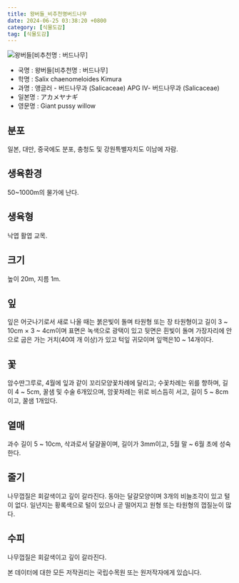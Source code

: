 ```yaml
---
title: 왕버들_비추천명버드나무
date: 2024-06-25 03:38:20 +0800
category: [식물도감]
tag: [식물도감]
---
```




![왕버들[비추천명 : 버드나무]](/fileUpload/plants/basic/Salicaceae/Salix/16823/1_th2.JPG)
- 국명 : 왕버들[비추천명 : 버드나무]
- 학명 : Salix chaenomeloides Kimura
- 과명 : 앵글러 - 버드나무과 (Salicaceae) APG Ⅳ- 버드나무과 (Salicaceae)
- 일본명 : アカメヤナギ
- 영문명 : Giant pussy willow


## 분포
일본, 대만, 중국에도 분포, 충청도 및 강원특별자치도 이남에 자람.
## 생육환경
50~1000m의 물가에 난다.
## 생육형
낙엽 활엽 교목.
## 크기
높이 20m, 지름 1m. 
## 잎
잎은 어긋나기로서 새로 나올 때는 붉은빛이 돌며 타원형 또는 장 타원형이고 길이 3 ~ 10cm × 3 ~ 4cm이며 표면은 녹색으로 광택이 있고 뒷면은 흰빛이 돌며 가장자리에 안으로 굽은 가는 거치(40여 개 이상)가 있고 턱잎 귀모이며 잎맥은10 ~ 14개이다.
## 꽃
암수딴그루로, 4월에 잎과 같이 꼬리모양꽃차례에 달리고; 수꽃차례는 위를 향하며, 길이 4 ~ 5cm, 꿀샘 및 수술 6개있으며,  암꽃차례는 위로 비스듬히 서고, 길이 5 ~ 8cm이고, 꿀샘 1개있다.  
## 열매
과수 길이 5 ~ 10cm, 삭과로서  달걀꼴이며, 길이가 3mm이고, 5월 말 ~ 6월 초에 성숙한다.
## 줄기
나무껍질은 회갈색이고 깊이 갈라진다. 동아는 달걀모양이며 3개의 비늘조각이 있고 털이 없다. 일년지는 황록색으로 털이 있으나 곧 떨어지고 원형 또는 타원형의 껍질눈이 많다.
## 수피
나무껍질은 회갈색이고 깊이 갈라진다. 






본 데이터에 대한 모든 저작권리는 국립수목원 또는 원저작자에게 있습니다.
